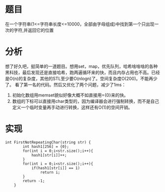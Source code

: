 # 题目
在一个字符串(1<=字符串长度<=10000，全部由字母组成)中找到第一个只出现一次的字符,并返回它的位置

# 分析
想了好久吧，挺简单的一道题目。想用set，map，优先队列，哈希啥啥啥的各种黑科技，最后发现还是直接哈希，跑两遍循环来的快，而且内存占用也不高。已经是O(n)的复杂度，其他的STL至少要O(nlogn)了。空间复杂度O(200)。不能再少了。
看了第一名的代码。然后又优化了两个问题，减少了1ms：
1. 初始化数组用memset貌似好像大概不如直接用={0}来的快。
2. 数组的下标可以直接用char类型的，因为编译器会进行强制转换，而不是自己定义一个临时变量再手动进行转换，这样还有O(1)的空间开销。

# 实现
```
int FirstNotRepeatingChar(string str) {
        int hash1[256] = {0};
        for(int i = 0;i<str.size();i++){
            hash1[str[i]]++;
        }
        for(int i = 0;i<str.size();i++){
            if(hash1[str[i]] == 1)
                return i;
        }
        return -1;
    }
```